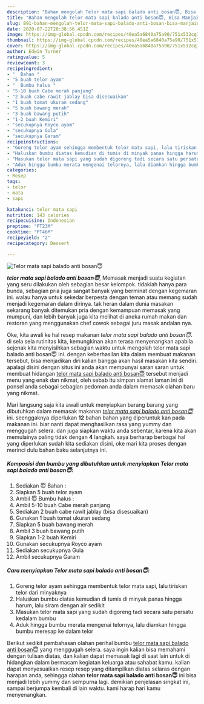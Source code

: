 ```yaml
---
description: "Bahan mengolah Telor mata sapi balado anti bosan😇, Bisa Manjain Lidah"
title: "Bahan mengolah Telor mata sapi balado anti bosan😇, Bisa Manjain Lidah"
slug: 891-bahan-mengolah-telor-mata-sapi-balado-anti-bosan-bisa-manjain-lidah
date: 2020-07-22T20:38:56.451Z
image: https://img-global.cpcdn.com/recipes/40ea5a6840a75a90/751x532cq70/telor-mata-sapi-balado-anti-bosan😇-foto-resep-utama.jpg
thumbnail: https://img-global.cpcdn.com/recipes/40ea5a6840a75a90/751x532cq70/telor-mata-sapi-balado-anti-bosan😇-foto-resep-utama.jpg
cover: https://img-global.cpcdn.com/recipes/40ea5a6840a75a90/751x532cq70/telor-mata-sapi-balado-anti-bosan😇-foto-resep-utama.jpg
author: Edwin Turner
ratingvalue: 5
reviewcount: 3
recipeingredient:
- "  Bahan "
- "5 buah telor ayam"
- "  Bumbu halus "
- "5-10 buah Cabe merah panjang"
- "2 buah cabe rawit jablay bisa disesuaikan"
- "1 buah tomat ukuran sedang"
- "5 buah bawang merah"
- "3 buah bawang putih"
- "1-2 buah Kemiri"
- "secukupnya Royco ayam"
- "secukupnya Gula"
- "secukupnya Garam"
recipeinstructions:
- "Goreng telor ayam sehingga membentuk telor mata sapi, lalu tiriskan telor dari minyaknya"
- "Haluskan bumbu diatas kemudian di tumis di minyak panas hingga harum, lalu siram dengan air sedikit"
- "Masukan telor mata sapi yang sudah digoreng tadi secara satu persatu kedalam bumbu"
- "Aduk hingga bumbu merata mengenai telornya, lalu diamkan hingga bumbu meresap ke dalam telor"
categories:
- Resep
tags:
- telor
- mata
- sapi

katakunci: telor mata sapi 
nutrition: 143 calories
recipecuisine: Indonesian
preptime: "PT23M"
cooktime: "PT46M"
recipeyield: "2"
recipecategory: Dessert

---
```



![Telor mata sapi balado anti bosan😇](https://img-global.cpcdn.com/recipes/40ea5a6840a75a90/751x532cq70/telor-mata-sapi-balado-anti-bosan😇-foto-resep-utama.jpg)

<b><i>telor mata sapi balado anti bosan😇</i></b>, Memasak menjadi suatu kegiatan yang seru dilakukan oleh sebagian besar kelompok. tidaklah hanya para bunda, sebagian pria juga sangat banyak yang berminat dengan kegemaran ini. walau hanya untuk sekedar berpesta dengan teman atau memang sudah menjadi kegemaran dalam dirinya. tak heran dalam dunia masakan sekarang banyak ditemukan pria dengan kemampuan memasak yang mumpuni, dan lebih banyak juga kita melihat di aneka rumah makan dan restoran yang menggunakan chef cowok sebagai juru masak andalan nya.



Oke, kita awali ke hal resep makanan <i>telor mata sapi balado anti bosan😇</i>. di sela sela rutinitas kita, kemungkinan akan terasa menyenangkan apabila sejenak kita menyisihkan sebagian waktu untuk mengolah telor mata sapi balado anti bosan😇 ini. dengan keberhasilan kita dalam membuat makanan tersebut, bisa menjadikan diri kalian bangga akan hasil masakan kita sendiri. apalagi disini dengan situs ini anda akan mempunyai saran saran untuk membuat hidangan <u>telor mata sapi balado anti bosan😇</u> tersebut menjadi menu yang enak dan nikmat, oleh sebab itu simpan alamat laman ini di ponsel anda sebagai sebagian pedoman anda dalam memasak olahan baru yang nikmat.


Mari langsung saja kita awali untuk menyiapkan barang barang yang dibutuhkan dalam memasak makanan <u><i>telor mata sapi balado anti bosan😇</i></u> ini. seenggaknya diperlukan <b>12</b> bahan bahan yang diperuntuk kan pada makanan ini. biar nanti dapat menghasilkan rasa yang yummy dan menggugah selera. dan juga siapkan waktu anda sebentar, karena kita akan memulainya paling tidak dengan <b>4</b> langkah. saya berharap berbagai hal yang diperlukan sudah kita sediakan disini, oke mari kita proses dengan merinci dulu bahan baku selanjutnya ini.

<!--inarticleads1-->

##### Komposisi dan bumbu yang dibutuhkan untuk menyiapkan Telor mata sapi balado anti bosan😇:

1. Sediakan  😇 Bahan :
1. Siapkan 5 buah telor ayam
1. Ambil  😇 Bumbu halus :
1. Ambil 5-10 buah Cabe merah panjang
1. Sediakan 2 buah cabe rawit jablay (bisa disesuaikan)
1. Gunakan 1 buah tomat ukuran sedang
1. Siapkan 5 buah bawang merah
1. Ambil 3 buah bawang putih
1. Siapkan 1-2 buah Kemiri
1. Gunakan secukupnya Royco ayam
1. Sediakan secukupnya Gula
1. Ambil secukupnya Garam




<!--inarticleads2-->

##### Cara menyiapkan Telor mata sapi balado anti bosan😇:

1. Goreng telor ayam sehingga membentuk telor mata sapi, lalu tiriskan telor dari minyaknya
1. Haluskan bumbu diatas kemudian di tumis di minyak panas hingga harum, lalu siram dengan air sedikit
1. Masukan telor mata sapi yang sudah digoreng tadi secara satu persatu kedalam bumbu
1. Aduk hingga bumbu merata mengenai telornya, lalu diamkan hingga bumbu meresap ke dalam telor




Berikut sedikit pembahasan olahan perihal bumbu <u>telor mata sapi balado anti bosan😇</u> yang menggugah selera. saya ingin kalian bisa memahami dengan tulisan diatas, dan kalian dapat memasak lagi di saat lain untuk di hidangkan dalam bermacam kegiatan keluarga atau sahabat kamu. kalian dapat menyesuaikan resep resep yang ditampilkan diatas selaras dengan harapan anda, sehingga olahan <b>telor mata sapi balado anti bosan😇</b> ini bisa menjadi lebih yummy dan sempurna lagi. demikian penjelasan singkat ini, sampai berjumpa kembali di lain waktu. kami harap hari kamu menyenangkan.
